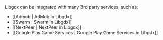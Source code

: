 Libgdx can be integrated with many 3rd party services, such as:

  * [[Admob | AdMob in Libgdx]]
  * [[Swarm | Swarm in Libgdx]]
  * [[NextPeer | NextPeer in Libgdx]]
  * [[Google Play Game Services | Google Play Game Services in Libgdx]]